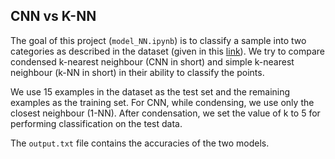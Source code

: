 ## CNN vs K-NN
The goal of this project (`model_NN.ipynb`) is to classify a sample into two categories as described in the dataset (given 
in this [link](https://archive.ics.uci.edu/ml/datasets/Cervical+Cancer+Behavior+Risk)). We try to compare 
condensed k-nearest neighbour (CNN in short) and simple k-nearest neighbour (k-NN in short) in their ability to classify the points.

We use 15 examples in the dataset as the test set and the remaining examples as the training set. 
For CNN, while condensing, we use only the closest neighbour (1-NN). After condensation, we set the 
value of k to 5 for performing classification on the test data.

The `output.txt` file contains the accuracies of the two models.

